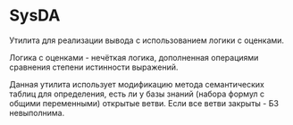 # SysDA

Утилита для реализации вывода с использованием логики с оценками.

Логика с оценками - нечёткая логика, дополненная операциями сравнения степени истинности выражений.

Данная утилита использует модификацию метода семантических таблиц для определения, есть ли у базы знаний (набора 
формул с общими переменными) открытые ветви. Если все ветви закрыты - БЗ невыполнима.
